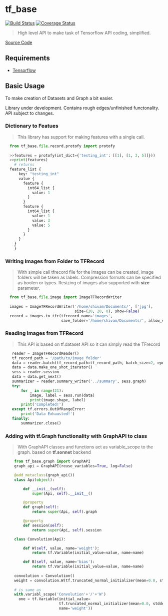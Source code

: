 tf_base
===
[![Build Status](https://travis-ci.com/Shivamagrawal2014/tf_base.svg?branch=master)](https://travis-ci.com/Shivamagrawal2014/tf_base)
[![Coverage Status](https://coveralls.io/repos/github/Shivamagrawal2014/tf_base/badge.svg?branch=master)](https://coveralls.io/github/Shivamagrawal2014/tf_base?branch=master)

>High level API to make task of Tensorflow API coding, simplified.

[Source Code](http://github.com/shivamagrawal2014/tf_base/)

## Requirements
- [Tensorflow](http://www.tensorflow.org)

## Basic Usage
To make creation of Datasets and Graph a bit easier.

Library under development. Contains rough edges/unfinished functonality. API subject to changes.

### Dictionary to Featues 
  >This library has support for making features with a single call. 
```python 
  from tf_base.file.record.protofy import protofy
  
  >>features = protofy(int_dict={'testing_int': [[1], [1, 3, 5]]}))
  >>print(features)
    # returns
  feature_list {
      key: "testing_int"
      value {
        feature {
          int64_list {
            value: 1
          }
        }
        feature {
          int64_list {
            value: 1
            value: 3
            value: 5
          }
        }
      }
    }
    }
```
### Writing Images from Folder to TFRecord
  > With simple call tfrecord file for the images can be created, image folders will be taken as labels. Compression
  formats can be specified as boolen or types. Resizing of images also supported with **size** parameter.
  
  ```python 
    from tf_base.file.image import ImageTFRecordWriter
    
    images = ImageTFRecordWriter('/home/shivam/Documents/', ['jpg'],
                                 size=(20, 20, 0), show=False)
    record = images.to_tfr(tfrecord_name='images',
                           save_folder='/home/shivam/Documents/', allow_compression=True)
  
  ```
 ### Reading Images from TFRecord
 
 > This API is based on tf.dataset API so it can simply read the TFrecord  
 ```python 
    reader = ImageTFRecordReader()
    tf_record_path = '/path/to/image_folder'
    data = reader.batch(tf_record_path=tf_record_path, batch_size=2, epochs_size=1)
    data = data.make_one_shot_iterator()
    sess = reader.session
    data = data.get_next()
    summarizer = reader.summary_writer('../summary', sess.graph)
    try:
        for _ in range(21):
            image, label = sess.run(data)
            print(image.shape, label)
        print('Completed!')
    except tf.errors.OutOfRangeError:
        print('Data Exhausted!')
    finally:
        summarizer.close()
 
 ```


### Adding with tf.Graph functionality with GraphAPI to class
> With GraphAPI classes and functions act as variable_scope to the graph. based on **tf.sonnet** backend 
```python 
    from tf_base.graph import GraphAPI
    graph_api = GraphAPI(reuse_variables=True, log=False)

    @add_metaclass(graph_api())
    class Api(object):

        def __init__(self):
            super(Api, self).__init__()

        @property
        def graph(self):
            return super(Api, self).graph

        @property
        def session(self):
            return super(Api, self).session

    class Convolution(Api):

        def W(self, value, name='weight'):
            return tf.Variable(initial_value=value, name=name)

        def B(self, value, name='bias'):
            return tf.Variable(initial_value=value, name=name)
            
    convolution = Convolution()
    weight = convolution.W(tf.truncated_normal_initializer(mean=0.0, stddev=1.0))
    
    # is same as 
    with.variabl_scope('Convolution'+'/'+'W')
      one = tf.Variable(initial_value=
                        tf.truncated_normal_initializer(mean=0.0, stddev=1.0), 
                        name='weight'))

```


